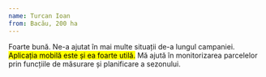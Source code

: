```yaml
---
name: Turcan Ioan
from: Bacău, 200 ha
---
```


Foarte bună. Ne-a ajutat în mai multe situații de-a lungul campaniei. <mark>Aplicația mobilă este și ea foarte utilă.</mark> Mă ajută în monitorizarea parcelelor prin funcțiile de măsurare și planificare a sezonului.